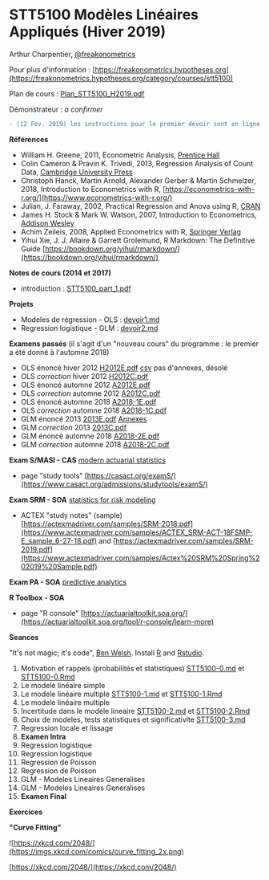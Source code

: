 # STT5100 Modèles Linéaires Appliqués (Hiver 2019)

Arthur Charpentier, [@freakonometrics](https://twitter.com/freakonometrics)

Pour plus d'information : [https://freakonometrics.hypotheses.org](https://freakonometrics.hypotheses.org/category/courses/stt5100)

Plan de cours : [Plan_STT5100_H2019.pdf](docs/Plan%20STT5100%20H2019.pdf)

Démonstrateur : *a confirmer*

```diff
- (12 Fev. 2019) les instructions pour le premier devoir sont en ligne et mises a jour
```

**Références** 
* William H. Greene, 2011, Econometric Analysis, [Prentice Hall](http://www.prenhall.com/greene/)
* Colin Cameron & Pravin K. Trivedi, 2013, Regression Analysis of Count Data, [Cambridge University Press](http://faculty.econ.ucdavis.edu/faculty/cameron/racd/count.html)
* Christoph Hanck, Martin Arnold, Alexander Gerber & Martin Schmelzer, 2018, Introduction to Econometrics with R, [https://econometrics-with-r.org/](https://www.econometrics-with-r.org/)
* Julian, J. Faraway, 2002, Practical Regression and Anova using R, [CRAN](https://cran.r-project.org/doc/contrib/Faraway-PRA.pdf)
* James H. Stock & Mark W. Watson, 2007, Introduction to Econometrics, [Addison Wesley](https://www.pearson.com/us/higher-education/product/Stock-Introduction-to-Econometrics-3rd-Edition/9780138009007.html)
* Achim Zeileis, 2008, Applied Econometrics with R, [Springer Verlag](https://eeecon.uibk.ac.at/~zeileis/teaching/AER/index.html)
* Yihui Xie, J. J. Allaire & Garrett Grolemund, R Markdown: The Definitive Guide [https://bookdown.org/yihui/rmarkdown/](https://bookdown.org/yihui/rmarkdown/)

**Notes de cours (2014 et 2017)**
*  introduction : [STT5100_part_1.pdf](docs/STT5100_part_1.pdf)

**Projets**
* Modeles de régression - OLS : [devoir1.md](code/STT5100-H2019-devoir1.md)
* Regression logistique - GLM : [devoir2.md](code/STT5100-H2019-devoir2.md)

**Examens passés**
(il s'agit d'un "nouveau cours" du programme : le premier a été donné à l'automne 2018)
* OLS énoncé hiver 2012 [H2012E.pdf](https://github.com/freakonometrics/STT5100/archives/A2018/raw/master/act6410-h2012-enonce.pdf) [csv](http://freakonometrics.blog.free.fr/public/data/basket-exam-v2.csv) pas d'annexes, désolé
* OLS _correction_ hiver 2012 [H2012C.pdf](https://github.com/freakonometrics/STT5100/archives/A2018/raw/master/act6410-h2012-correc.pdf)
* OLS énoncé automne 2012 [A2012E.pdf](https://github.com/freakonometrics/STT5100/archives/A2018/raw/master/act6410-a2012-enonce.pdf)
* OLS _correction_ automne 2012 [A2012C.pdf](https://github.com/freakonometrics/STT5100/archives/A2018/raw/master/act6410-a2012-correc.pdf)
* OLS énoncé automne 2018 [A2018-1E.pdf](devoirs/Exam_STT5100_Aut_2018_intra-A.pdf)
* OLS _correction_ automne 2018 [A2018-1C.pdf](devoirs/Exam_STT5100_Aut_2018_intra-A-correction.pdf)
* GLM énoncé 2013 [2013E.pdf](https://github.com/freakonometrics/STT5100/raw/master/archives/A2018/act2040-2013-enonce.pdf) [Annexes](https://f-origin.hypotheses.org/wp-content/blogs.dir/253/files/2013/03/EXAMEN-INTRA-annexe-2040-H2013.pdf)
* GLM _correction_ 2013 [2013C.pdf](https://github.com/freakonometrics/STT5100/raw/master/archives/A2018/act2040-2013-correc.pdf)
* GLM énoncé automne 2018 [A2018-2E.pdf](devoirs/Examen_STT5100_Aut_2018_final-correction.pdf)
* GLM _correction_ automne 2018 [A2018-2C.pdf](devoirs/Examen_STT5100_Aut_2018_final.pdf)

**Exam S/MASI - CAS** [modern actuarial statistics](https://www.casact.org/admissions/syllabus/index.cfm?fa=MASI)
* page "study tools" [https://casact.org/examS/](https://www.casact.org/admissions/studytools/examS/)

**Exam SRM - SOA** [statistics for risk modeling](https://www.soa.org/Education/Exam-Req/edu-exam-srm-detail.aspx)
* ACTEX "study notes" (sample) [https://actexmadriver.com/samples/SRM-2018.pdf](https://www.actexmadriver.com/samples/ACTEX_SRM-ACT-18FSMP-E_sample_6-27-18.pdf) and [https://actexmadriver.com/samples/SRM-2019.pdf](https://www.actexmadriver.com/samples/Actex%20SRM%20Spring%202019%20Sample.pdf)

**Exam PA - SOA** [predictive analytics](https://www.soa.org/Education/Exam-Req/edu-exam-pa-detail.aspx)

**R Toolbox - SOA**
* page "R console" [https://actuarialtoolkit.soa.org/](https://actuarialtoolkit.soa.org/tool/r-console/learn-more)

**Seances**

"It's not magic; it's code", [Ben Welsh](https://source.opennews.org/articles/how-we-found-new-patterns-la-homeless-arrest/).
Install [R](https://cran.r-project.org/) and [Rstudio](https://www.rstudio.com/products/rstudio/download/). 

1. Motivation et rappels (probabilités et statistiques) [STT5100-0.md](code/STT5100-0.md) et [STT5100-0.Rmd](code/STT5100-0.Rmd)
2. Le modele linéaire simple 
3. Le modele linéaire multiple [STT5100-1.md](code/STT5100-H2019-1.md) et [STT5100-1.Rmd](code/STT5100-H2019-1.Rmd)
4. Le modele linéaire multiple
5. Incertitude dans le modele lineaire  [STT5100-2.md](code/STT5100-H2019-2.md) et [STT5100-2.Rmd](code/STT5100-H2019-2.Rmd)
6. Choix de modeles, tests statistiques et significativite [STT5100-3.md](code/STT5100-H2019-3.md)
7. Regression locale et lissage
8. **Examen Intra**
9. Regression logistique
10. Regression logistique 
11. Regression de Poisson 
12. Regression de Poisson 
13. GLM - Modeles Lineaires Generalises
14. GLM - Modeles Lineaires Generalises
15. **Examen Final**

**Exercices**

**"Curve Fitting"**

![https://xkcd.com/2048/](https://imgs.xkcd.com/comics/curve_fitting_2x.png)

[https://xkcd.com/2048/](https://xkcd.com/2048/)
